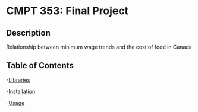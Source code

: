 # CMPT 353: Final Project

## Description
Relationship between minimum wage trends and the cost of food in Canada

## Table of Contents
-[Libraries](#libraries)

-[Installation](#installation)

-[Usage](#usage)
